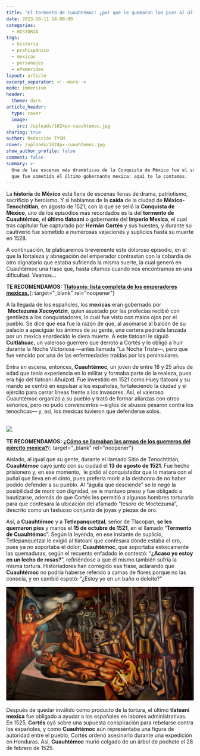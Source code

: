 ```yaml
---
title: 'El tormento de Cuauhtémoc: ¿por qué le quemaron los pies al último tlatoani?'
date: 2023-10-11 14:00:00
categories:
  - HISTORIA
tags:
  - historia
  - prehispánico
  - mexicas
  - personajes
  - efemerides
layout: article
excerpt_separator: <!--more-->
mode: immersive
header:
  theme: dark
article_header:
  type: cover
  image:
    src: /uploads/1024px-cuauhtemoc.jpg
sharing: true
author: Redacción TYSM
cover: /uploads/1024px-cuauhtemoc.jpg
show_author_profile: false
comment: false
summary: >-
  Una de las escenas más dramáticas de la Conquista de México fue el suplicio al
  que fue sometido el último gobernante mexica: aquí te la contamos.
---
```

La **historia** de **México** está llena de escenas llenas de drama, patriotismo, sacrificio y heroísmo. Y si hablamos de la **caída** de la ciudad de **México-Tenochtitlan**, en agosto de 1521, con la que se selló la **Conquista de México**, uno de los episodios más recordados es la del **tormento de Cuauhtémoc**, el **último** **tlatoani** o gobernante del **Imperio Mexica**, el cual tras capitular fue capturado por **Hernán Cortés** y sus huestes, y durante su cautiverio fue sometido a numerosas vejaciones y suplicios hasta su muerte en 1528.

A continuación, te platicaremos brevemente este doloroso episodio, en el que la fortaleza y abnegación del emperador contrastan con la cobardía de otro dignatario que estaba sufriendo la misma suerte, la cual generó en Cuauhtémoc una frase que, hasta citamos cuando nos encontramos en una dificultad. Veamos…

**TE RECOMENDAMOS:** [**Tlatoanis: lista completa de los emperadores mexicas.**](https://blog.tonoysumariachi.com/historia/2022/06/08/tlatoanis-lista-completa-de-los-emperadores-mexicas.html){: target="_blank" rel="noopener"}

A la llegada de los españoles, los **mexicas** eran gobernado por &nbsp;**Moctezuma Xocoyotzin**, quien asustado por las profecías recibió con gentileza a los conquistadores, lo cual fue visto con malos ojos por el pueblo. Se dice que esa fue la razón de que, al asomarse al balcón de su palacio a apaciguar los ánimos de su gente, una certera pedrada lanzada por un mexica enardecido le diera muerte. A este tlatoani le siguió **Cuitláhuac**, un valeroso guerrero que derrotó a Cortés y lo obligó a huir durante la Noche Victoriosa —antes llamada “La Noche Triste—, pero que fue vencido por una de las enfermedades traídas por los peninsulares.

Entra en escena, entonces, **Cuauhtémoc**, un joven de entre 18 y 25 años de edad que tenía experiencia en lo militar y formaba parte de la realeza, pues era hijo del tlatoani Ahuízotl. Fue investido en 1521 como Huey tlatoani y su mando se centró en expulsar a los españoles, fortaleciendo la ciudad y el ejército para cerrar líneas frente a los invasores. Así, el valeroso Cuauhtémoc organizó a su pueblo y trató de formar alianzas con otros señoríos, pero no pudo convencerlos —siglos de abusos pesaron contra los tenochcas— y, así, los mexicas tuvieron que defenderse solos.

<br>![](https://upload.wikimedia.org/wikipedia/commons/thumb/e/ec/Relieve_de_Cuauht%C3%A9moc_%28Jes%C3%BAs_F._Contreras%29%2C_Patio_Jes%C3%BAs_F._Contreras%2C_Aguascalientes.jpg/496px-Relieve_de_Cuauht%C3%A9moc_%28Jes%C3%BAs_F._Contreras%29%2C_Patio_Jes%C3%BAs_F._Contreras%2C_Aguascalientes.jpg)

**TE RECOMENDAMOS:** [**¿Cómo se llamaban las armas de los guerreros del ejército mexica?**](https://blog.tonoysumariachi.com/historia/2022/11/30/como-se-llamaban-las-armas-de-los-guerreros-del-ejercito-mexica.html){: target="_blank" rel="noopener"}

Aislado, al igual que su gente, durante el llamado Sitio de Tenochtitlan, **Cuauhtémoc** cayó junto con su ciudad el **13 de agosto de 1521**. Fue hecho prisionero y, en ese momento,&nbsp; le pidió al conquistador que lo matara con el puñal que lleva en el cinto, pues prefería morir a la deshonra de no haber podido defender a su pueblo. Al “águila que desciende” se le negó la posibilidad de morir con dignidad, se le mantuvo preso y fue obligado a bautizarse, además de que Cortés les permitió a algunos hombres torturarlo para que confesara la ubicación del afamado “tesoro de Moctezuma”, descrito como un fastuoso conjunto de joyas y piezas de oro.

​​​​​Así, a **Cuauhtémoc** y a **Tetlepanquetzal**, señor de Tlacopan, **se les quemaron pies** y manos el **15 de octubre de 1521**, en el llamado “**Tormento de Cuauhtémo**c”. Según la leyenda, en ese instante de suplicio, Tetlepanquetzal le exigió al tlatoani que confesara dónde estaba el oro, pues ya no soportaba el dolor; **Cuauhtémoc**, que soportaba estoicamente las quemaduras, según el recuento enfadado le contestó: “**¿Acaso yo estoy en un lecho de rosas?**”, refiriéndose a que él mismo también sufría la misma tortura. Historiadores han corregido esa frase, aclarando que **Cuauhtémoc** no podría haberse referido a camas de flores porque no las conocía, y en cambió espetó: “¿Estoy yo en un baño o deleite?”

![](/uploads/tormentocuauhtemoc.png)

Después de quedar inválido como producto de la tortura, el último **tlatoani** **mexica** fue obligado a ayudar a los españoles en labores administrativas. En 1525, **Cortés** oyó sobre una supuesta conspiración para rebelarse contra los españoles, y como&nbsp;**Cuauhtémoc** aún representaba una figura de autoridad entre el pueblo, Cortés ordenó asesinarlo durante una expedición en Honduras. Así, **Cuauhtémoc** murió colgado de un árbol de pochote el 28 de febrero de 1525.